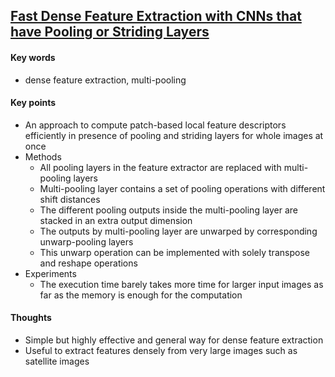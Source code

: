 ## [Fast Dense Feature Extraction with CNNs that have Pooling or Striding Layers](http://av.dfki.de/publications/fast-dense-feature-extraction-with-cnns-that-have-pooling-or-striding-layers/)

#### Key words

- dense feature extraction, multi-pooling

#### Key points

- An approach to compute patch-based local feature descriptors efficiently in presence of pooling and striding layers for whole images at once
- Methods
	- All pooling layers in the feature extractor are replaced with multi-pooling layers
	- Multi-pooling layer contains a set of pooling operations with different shift distances
	- The different pooling outputs inside the multi-pooling layer are stacked in an extra output dimension
	- The outputs by multi-pooling layer are unwarped by corresponding unwarp-pooling layers
	- This unwarp operation can be implemented with solely transpose and reshape operations
- Experiments
	- The execution time barely takes more time for larger input images as far as the memory is enough for the computation

#### Thoughts

- Simple but highly effective and general way for dense feature extraction
- Useful to extract features densely from very large images such as satellite images